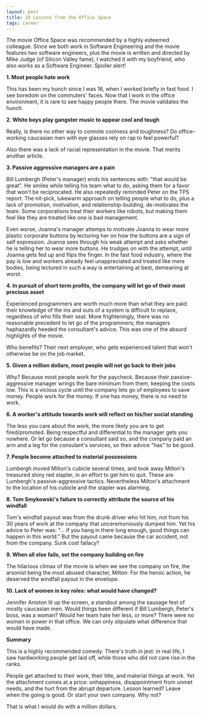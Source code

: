 ```yaml
---
layout: post
title: 10 Lessons from the Office Space
tags: career
---
```


The movie Office Space was recommended by a highly esteemed colleague. Since we both work in Software Engineering and the movie features two software engineers, plus the movie is written and directed by Mike Judge (of Silicon Valley fame), I watched it with my boyfriend, who also works as a Software Engineer. Spoiler alert! 

**1. Most people hate work**

This has been my hunch since I was 16, when I worked briefly in fast food. I see boredom on the commuters' faces. Now that I work in the office environment, it is rare to see happy people there. The movie validates the hunch.

**2. White boys play gangster music to appear cool and tough**

Really, is there no other way to connote coolness and toughness? Do office-working caucasian men with eye glasses rely on rap to feel powerful? 

Also there was a lack of racial representation in the movie. That merits another article.

**3. Passive aggressive managers are a pain**

Bill Lumbergh (Peter's manager) ends his sentences with: "that would be great". He smiles while telling his team what to do, asking them for a favor that won't be reciprocated. He also repeatedly reminded Peter on the TPS report. The nit-pick, lukewarm approach on telling people what to do, plus a lack of promotion, motivation, and relationship-building, de-motivates the team. Some corporations treat their workers like robots, but making them feel like they are treated like one is bad management. 

Even worse, Joanna's manager attemps to motivate Joanna to wear more plastic corporate buttons by lecturing her on how the buttons are a sign of self expression. Joanna sees through his weak attempt and asks whether he is telling her to wear more buttons. He trudges on with the attempt, until Joanna gets fed up and flips the finger. In the fast food industry, where the pay is low and workers already feel unappreciated and treated like mere bodies, being lectured in such a way is entertaining at best, demeaning at worst.

**4. In pursuit of short term profits, the company will let go of their most precious asset**

Experienced programmers are worth much more than what they are paid: their knowledge of the ins and outs of a system is difficult to replace, regardless of who fills their seat. More frighteningly, there was no reasonable precedent to let go of the programmers; the managers haphazardly heeded the consultant's advice. This was one of the absurd highlights of the movie. 

Who benefits? Their next employer, who gets experienced talent that won't otherwise be on the job market.

**5. Given a million dollars, most people will not go back to their jobs**

Why? Because most people work for the paycheck. Because their passive-aggressive manager wrings the bare minimum from them, keeping the costs low. This is a vicious cycle until the company lets go of employees to save money. People work for the money. If one has money, there is no need to work. 

**6. A worker's attitude towards work will reflect on his/her social standing**

The less you care about the work, the more likely you are to get fired/promoted. Being respectful and differential to the manager gets you nowhere. Or let go because a consultant said so, and the company paid an arm and a leg for the consulant's services, so their advice "has" to be good. 

**7. People become attached to material possessions**

Lumbergh moved Milton's cubicle several times, and took away Milton's treasured shiny red stapler, in an effort to get him to quit. These are Lumbergh's passive-aggressive tactics. Nevertheless Milton's attachment to the location of his cubicle and the stapler was alarming.

**8. Tom Smykowski's failure to correctly attribute the source of his windfall**

Tom's windfall payout was from the drunk driver who hit him, not from his 30 years of work at the company that unceremoniously dumped him. Yet his advice to Peter was: "... if you hang in there long enough, good things can happen in this world." But the payout came because the car accident, not from the company. Sunk cost fallacy?

**9. When all else fails, set the company building on fire**

The hilarious climax of the movie is when we see the company on fire, the arsonist being the most abused character, Milton. For the heroic action, he deserved the windfall payout in the envelope.

**10. Lack of women in key roles: what would have changed?**

Jennifer Aniston lit up the screen, a standout among the sausage fest of mostly caucasian men. Would things been different if Bill Lumbergh, Peter's boss, was a woman? Would her team hate her less, or more? There were no women in power in that office. We can only stipulate what difference that would have made.


**Summary**

This is a highly recommended comedy. There's truth in jest: in real life, I saw hardworking people get laid off, while those who did not care rise in the ranks. 

People get attached to their work, their title, and material things at work. Yet the attachment comes at a price: unhappiness, disappointment from unmet needs, and the hurt from the abrupt departure. Lesson learned? Leave when the going is good. Or start your own company. Why not? 

That is what I would do with a million dollars.











